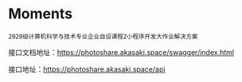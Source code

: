 # Moments

`2020级计算机科学与技术专业企业自设课程2小程序开发大作业解决方案`

接口文档地址：https://photoshare.akasaki.space/swagger/index.html

接口地址：https://photoshare.akasaki.space/api
